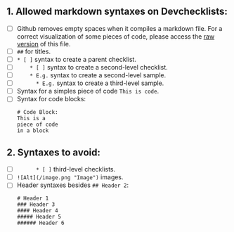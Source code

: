 ## 1. Allowed markdown syntaxes on Devchecklists:
  * [ ] Github removes empty spaces when it compiles a markdown file. For a correct visualization of some pieces of code, please access the [raw version](https://raw.githubusercontent.com/vintasoftware/devchecklists-template/master/checklist-us.md) of this file.
  * [ ] `##` for titles.
  * [ ] `* [ ]` syntax to create a parent checklist.
  * [ ] `    * [ ]` syntax to create a second-level checklist.
  * [ ] `    * E.g.` syntax to create a second-level sample.
  * [ ] `      * E.g.` syntax to create a third-level sample.
  * [ ] Syntax for a simples piece of code `This is code`.
  * [ ] Syntax for code blocks:
    ```
    # Code Block:
	This is a 
	piece of code 
	in a block
    ```

## 2. Syntaxes to avoid:
  * [ ] `      * [ ]` third-level checklists.
  * [ ] `![Alt](/image.png "Image")` images.
  * [ ] Header syntaxes besides `## Header 2`:
      ```
      # Header 1
      ### Header 3
      #### Header 4
      ##### Header 5
      ###### Header 6 
      ```
